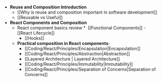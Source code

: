 - **Reuse and Composition Introduction**
	- [[Why is reuse and composition important in software development]]
	- [[Reusable vs Useful]]
- **React Components and Composition**
	- React component basics review
		*  [[Functional Components]]
		-  [[React Lifecycle]]
		*  [[Hooks]] 
	* **Practical composition in React components**- 
		*  [[Coding/React/Principles/Encapsulation|Encapsulation]]
		* [[Coding/React/Principles/Abstraction|Abstraction]]
		* [[Layered Architecture | Layered Architecture]]
		* [[Coding/React/Principles/Immutability|Immutability]]
		* [[Coding/React/Principles/Separation of Concerns|Separation of Concerns]]